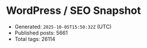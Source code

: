 # WordPress / SEO Snapshot

- Generated: `2025-10-05T15:50:32Z` (UTC)
- Published posts: 5661
- Total tags: 26114
